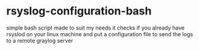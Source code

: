 # rsyslog-configuration-bash
simple bash script made to suit my needs
it checks if you already have rsyslod on your linux machine and put a configuration file to send the logs to a remote graylog server
